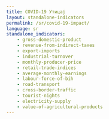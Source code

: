 ```yaml
---
title: COVID-19 Утицај
layout: standalone-indicators
permalink: /sr/covid-19-impact/
language: sr
standalone_indicators:
    - gross-domestic-product
    - revenue-from-indirect-taxes
    - export-imports
    - industrial-turnover
    - monthly-producer-price
    - retail-trade-indices
    - average-monthly-earnings
    - labour-force-of-bih
    - road-transport
    - cross-border-traffic
    - tourist-nights
    - electricity-supply
    - value-of-agricultural-products
---
```

